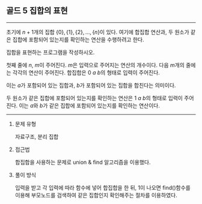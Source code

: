 ## 골드 5 집합의 표현
---

초기에 $n+1$개의 집합 $\{0\}, \{1\}, \{2\}, \dots , \{n\}$이 있다. 여기에 합집합 연산과, 두 원소가 같은 집합에 포함되어 있는지를 확인하는 연산을 수행하려고 한다.

집합을 표현하는 프로그램을 작성하시오.

첫째 줄에 $n$, $m$이 주어진다. $m$은 입력으로 주어지는 연산의 개수이다. 다음 $m$개의 줄에는 각각의 연산이 주어진다. 합집합은 $0$ $a$ $b$의 형태로 입력이 주어진다. 

이는 $a$가 포함되어 있는 집합과, $b$가 포함되어 있는 집합을 합친다는 의미이다. 

두 원소가 같은 집합에 포함되어 있는지를 확인하는 연산은 $1$ $a$ $b$의 형태로 입력이 주어진다. 이는 $a$와 $b$가 같은 집합에 포함되어 있는지를 확인하는 연산이다.

---
1. 문제 유형

    자료구조, 분리 집합

2. 접근법

    합집합을 사용하는 문제로 union & find 알고리즘을 이용했다.

3. 풀이 방식

   입력을 받고 각 입력에 따라 함수에 넣어 합집합을 한 뒤, 1이 나오면 find()함수를 이용해 부모노드를 검색하여 같은 집합인지 확인해주는 절차를 이용하였다.
